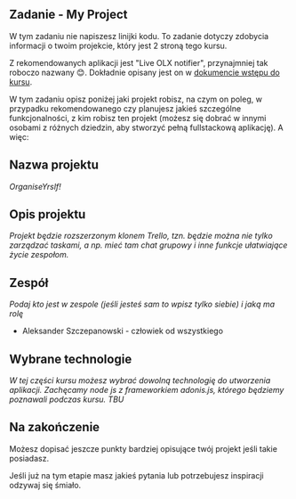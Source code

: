 ## Zadanie - My Project

W tym zadaniu nie napiszesz linijki kodu. To zadanie dotyczy zdobycia informacji o twoim projekcie, który jest 2 stroną tego kursu.

Z rekomendowanych aplikacji jest "Live OLX notifier", przynajmniej tak roboczo nazwany 😊. Dokładnie opisany jest on w [dokumencie wstępu do kursu](https://docs.google.com/document/d/1FR6PSLg_5G0hWC429dXyeJLonLf76L1LbHH8ycVNavA).

W tym zadaniu opisz poniżej jaki projekt robisz, na czym on poleg, w przypadku rekomendowanego czy planujesz jakieś szczególne funkcjonalności, z kim robisz ten projekt (możesz się dobrać w innymi osobami z różnych dziedzin, aby stworzyć pełną fullstackową aplikację). A więc:

## Nazwa projektu

<i>OrganiseYrslf!</i>

## Opis projektu

<i>Projekt będzie rozszerzonym klonem Trello, tzn. będzie można nie tylko zarządzać taskami, a np. mieć tam chat grupowy i inne funkcje ułatwiające życie zespołom.</i>

## Zespół

<i> Podaj kto jest w zespole (jeśli jesteś sam to wpisz tylko siebie) i jaką ma rolę</i>

- Aleksander Szczepanowski - człowiek od wszystkiego

## Wybrane technologie

<i> W tej części kursu możesz wybrać dowolną technologię do utworzenia aplikacji. Zachęcamy node js z frameworkiem adonis.js, którego będziemy poznawali podczas kursu.</i>
<i>TBU</i>

## Na zakończenie

Możesz dopisać jeszcze punkty bardziej opisujące twój projekt jeśli takie posiadasz.

Jeśli już na tym etapie masz jakieś pytania lub potrzebujesz inspiracji odzywaj się śmiało.

